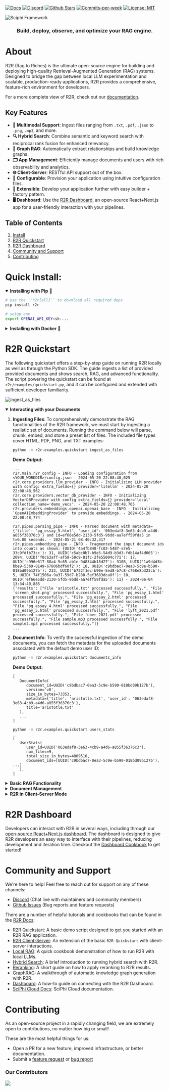 <p align="left">
  <a href="https://r2r-docs.sciphi.ai"><img src="https://img.shields.io/badge/docs.sciphi.ai-3F16E4" alt="Docs"></a>
  <a href="https://discord.gg/p6KqD2kjtB"><img src="https://img.shields.io/discord/1120774652915105934?style=social&logo=discord" alt="Discord"></a>
  <a href="https://github.com/SciPhi-AI"><img src="https://img.shields.io/github/stars/SciPhi-AI/R2R" alt="Github Stars"></a>
  <a href="https://github.com/SciPhi-AI/R2R/pulse"><img src="https://img.shields.io/github/commit-activity/w/SciPhi-AI/R2R" alt="Commits-per-week"></a>
  <a href="https://opensource.org/licenses/MIT"><img src="https://img.shields.io/badge/License-MIT-purple.svg" alt="License: MIT"></a>
</p>

<img src="./docs/pages/r2r.png" alt="Sciphi Framework">
<h3 align="center">
Build, deploy, observe, and optimize your RAG engine.
</h3>

# About

R2R (Rag to Riches) is the ultimate open-source engine for building and deploying high-quality Retrieval-Augmented Generation (RAG) systems. Designed to bridge the gap between local LLM experimentation and scalable, production-ready applications, R2R provides a comprehensive, feature-rich environment for developers.

For a more complete view of R2R, check out our [documentation](https://r2r-docs.sciphi.ai/).


## Key Features
- **📁 Multimodal Support**: Ingest files ranging from `.txt`, `.pdf`, `.json` to `.png`, `.mp3`, and more.
- **🔍 Hybrid Search**: Combine semantic and keyword search with reciprocal rank fusion for enhanced relevancy.
- **🔗 Graph RAG**: Automatically extract relationships and build knowledge graphs.
- **🗂️ App Management**: Efficiently manage documents and users with rich observability and analytics.
- **🌐 Client-Server**: RESTful API support out of the box.
- **🧩 Configurable**: Provision your application using intuitive configuration files.
- **🔌 Extensible**: Develop your application further with easy builder + factory pattern.
- **🖥️ Dashboard**: Use the [R2R Dashboard](https://github.com/SciPhi-AI/R2R-Dashboard), an open-source React+Next.js app for a user-friendly interaction with your pipelines.

## Table of Contents
1. [Install](#install)
2. [R2R Quickstart](#r2r-quickstart)
3. [R2R Dashboard](#r2r-dashboard)
4. [Community and Support](#community-and-support)
5. [Contributing](#contributing)


# Quick Install:

<details open>
<summary><b>Installing with Pip</b>&nbsp;🐍 </summary>

```bash
# use the `'r2r[all]'` to download all required deps
pip install r2r

# setup env
export OPENAI_API_KEY=sk-...
```
</details>

<details>
<summary><b>Installing with Docker</b>&nbsp;🐳</summary>

To run R2R using Docker, you can use the following commands:

```bash filename="bash" copy
docker pull emrgntcmplxty/r2r:latest
```

This will pull the latest R2R Docker image.

Be sure to set an OpenAI API key in your environment and then run the container with:

```bash filename="bash" copy
docker run -d \
  --name r2r \
  --add-host=host.docker.internal:host-gateway \
  -p 8000:8000 \
  -e OPENAI_API_KEY=$OPENAI_API_KEY \
  emrgntcmplxty/r2r:latest
```

This command starts the R2R container with the following options:

- `--name r2r`: Assigns the name "r2r" to the container.
- `--add-host=host.docker.internal:host-gateway`: Adds a host entry for the Docker host.
- `-p 8000:8000`: Maps port 8000 of the container to port 8000 of the host.
- `-e OPENAI_API_KEY=$OPENAI_API_KEY`: Pulls your OpenAI API key from your local enviornment for use in the container.
- `emrgntcmplxty/r2r:latest`: Specifies the Docker image to use.
</details>


# R2R Quickstart

The following quickstart offers a step-by-step guide on running R2R locally as well as through the Python SDK. The guide ingests a list of provided provided documents and shows search, RAG, and advanced functionality. The script powering the quickstart can be found at `r2r/examples/quickstart.py`, and it can be configured and extended with sufficient developer familiarity.

![ingest_as_files](https://github.com/SciPhi-AI/R2R/assets/34580718/b0780f26-8e90-4459-9537-e5871453d003)


<details open>
<summary> <b>Interacting with your Documents</b></summary>

1. **Ingesting Files**:
   To comprehensively demonstrate the RAG functionalities of the R2R framework, we must start by ingesting a realistic set of documents. Running the command below will parse, chunk, embed, and store a preset list of files. The included file types cover HTML, PDF, PNG, and TXT examples:

   ```bash
   python -m r2r.examples.quickstart ingest_as_files
   ```

   **Demo Output:**

   ```plaintext
   ...
   r2r.main.r2r_config - INFO - Loading configuration from <YOUR_WORKDIR>/config.json - 2024-05-20 22:08:48,025
   r2r.core.providers.llm_provider - INFO - Initializing LLM provider with config: extra_fields={} provider='litellm' - 2024-05-20 22:08:48,562
   r2r.core.providers.vector_db_provider - INFO - Initializing VectorDBProvider with config extra_fields={} provider='local' collection_name='demo_vecs'. - 2024-05-20 22:08:48,765
   r2r.providers.embeddings.openai.openai_base - INFO - Initializing `OpenAIEmbeddingProvider` to provide embeddings. - 2024-05-20 22:08:48,774
   ...
   r2r.pipes.parsing_pipe - INFO - Parsed document with metadata={'title': 'pg_essay_5.html', 'user_id': '063edaf8-3e63-4cb9-a4d6-a855f36376c3'} and id=ef66e5dd-2130-5fd5-9bdd-aa7eff59fda5 in t=0.00 seconds. - 2024-05-21 08:40:32,317
   r2r.pipes.embedding_pipe - INFO - Fragmented the input document ids into counts as shown: {UUID('4a4fb848-fc03-5487-a7e5-33c9fdfb73cc'): 31, UUID('c5abc0b7-b9e5-54d9-b3d3-fdb14af4d065'): 2094, UUID('f0c63aff-af59-50c9-81fc-2fe55004c771'): 17, UUID('c996e617-88a4-5c65-ab1e-948344b18d27'): 3108, UUID('1a9d4d3b-bbe9-53b9-8149-67806bdf60f2'): 18, UUID('c9bdbac7-0ea3-5c9e-b590-018bd09b127b'): 233, UUID('b722f1ec-b90e-5ed8-b7c8-c768e8b323cb'): 5, UUID('74f1506a-9a37-59d7-b288-5ef3683dca8f'): 10, UUID('ef66e5dd-2130-5fd5-9bdd-aa7eff59fda5'): 11} - 2024-06-04 13:34:40,885
   {'results': ["File 'aristotle.txt' processed successfully.", "File 'screen_shot.png' processed successfully.", "File 'pg_essay_1.html' processed successfully.", "File 'pg_essay_2.html' processed successfully.", "File 'pg_essay_3.html' processed successfully.", "File 'pg_essay_4.html' processed successfully.", "File 'pg_essay_5.html' processed successfully.", "File 'lyft_2021.pdf' processed successfully.", "File 'uber_2021.pdf' processed successfully.", "File sample.mp3 processed successfully.", "File sample2.mp3 processed successfully."]}
   ...
   ```
2. **Document Info**:
   To verify the successful ingestion of the demo documents, you can fetch the metadata for the uploaded documents associated with the default demo user ID:

   ```bash
   python -m r2r.examples.quickstart documents_info
   ```

   **Demo Output:**

   ```plaintext
   [
      DocumentInfo(
         document_id=UUID('c9bdbac7-0ea3-5c9e-b590-018bd09b127b'),
         version='v0',
         size_in_bytes=73353,
         metadata={'title': 'aristotle.txt', 'user_id': '063edaf8-3e63-4cb9-a4d6-a855f36376c3'},
         title='aristotle.txt'
      ),
      ...
   ]
   ```


   ```bash
   python -m r2r.examples.quickstart users_stats
   ```


   ```plaintext
   [
      UserStats(
         user_id=UUID('063edaf8-3e63-4cb9-a4d6-a855f36376c3'),
         num_files=9,
         total_size_in_bytes=4809510,
         document_ids=[UUID('c9bdbac7-0ea3-5c9e-b590-018bd09b127b'), ...]
      ),
   ]
   ```
</details>


<details>
<summary><b>Basic RAG Functionality</b></summary>

![search](https://github.com/SciPhi-AI/R2R/assets/34580718/6c21d8f8-7f4e-45b6-917a-39462b83d3ca)


1. **Search Documents**
   Documents are stored by default in a local vector database. The vector database provider and settings can be specified via an input `config.json`. To perform a search query on the ingested user documents, use the following command:

   ```bash
   python -m r2r.examples.quickstart search --query="Who was Aristotle?"
   ```

   **Demo Output:**

   ```plaintext
   {
      'id': UUID('93c44e73-8e95-50c2-84af-6a42f070b552'),
      'score': 0.7739712385010018,
      'metadata':
      {
         'document_id': '15255e98-e245-5b58-a57f-6c51babf72dd',
         'extraction_id': '5c61f9b9-b468-5fd7-8eb1-5d797a15c484',
         'text': 'Aristotle[A] (Greek: Ἀριστοτέλης Aristotélēs, pronounced [aristotélɛːs]; 384–322 BC) was an Ancient Greek philosopher and polymath. His writings cover a broad range of subjects spanning the natural sciences, philosophy, linguistics, economics, politics, psychology, and the arts. As the founder of the Peripatetic school of philosophy in the Lyceum in Athens, he began

   the wider Aristotelian tradition that followed, which set the groundwork for the development of modern science.',
         'title': 'aristotle.txt',
         'user_id': '063edaf8-3e63-4cb9-a4d6-a855f36376c3',
         'associatedQuery': 'Who was Aristotle?'
      }
   },
   ...
   ```

2. **Completion Response**:
   To generate a response for a query using RAG, execute the following command:

   ```bash
   python -m r2r.examples.quickstart rag --query="What was Uber's profit in 2020?"
   ```

   **Demo Output:**

   ```plaintext
   ...
   Time taken to run RAG: 2.29 seconds
   {'results':
      [
         ChatCompletion(
            id='chatcmpl-9RCB5xUbDuI1f0vPw3RUO7BWQImBN',
            choices=[
               Choice(
                  finish_reason='stop',
                  index=0,
                  logprobs=None,
                  message=ChatCompletionMessage(
                     content="Uber's profit in 2020 was a net loss of $6,768 million [10].",
                     role='assistant',
                     function_call=None,
                     tool_calls=None
                     )
                  )
               ],
            created=1716268695,
            model='gpt-3.5-turbo-0125',
            object='chat.completion',
            system_fingerprint=None,
            usage=CompletionUsage(
               completion_tokens=20,
               prompt_tokens=1470,
               total_tokens=1490
               )
            )
      ]
   }
   ```

3. **Streaming Response**:
   For streaming results from a RAG query, use the following command:

   ```bash
   python -m r2r.examples.quickstart rag --query="What was Lyft's profit in 2020?" --streaming=true
   ```

   **Demo Output:**

   ```plaintext
   r2r.main.r2r_config - INFO - Loading configuration from <YOUR_WORKDIR>/config.json - 2024-05-20 22:27:31,890
   ...
   <search>["{\"id\":\"808c47c5-ebef-504a-a230-aa9ddcfbd87 .... </search>
   <completion>Lyft reported a net loss of $1,752,857,000 in 2020 according to [2]. Therefore, Lyft did not make a profit in 2020.</completion>
   Time taken to stream RAG response: 2.79 seconds
   ```

</details>



<details>
<summary><b>Document Management</b></summary>

1. **Update Document**:
   To update document(s) we may use the `update_as_files` or `update_as_documents` endpoints. Running the demo with `update_as_files` overwrites the data associated with 'aristotle.txt' with new data corresponding to 'aristotle_v2.txt' and increments the file version.

   ```bash
   python -m r2r.examples.quickstart update_as_files
   ```

2. **Document Deletion**:
   To delete a document by its ID, or any other metadata field, use the delete command. For example, to delete all chunks corresponding to the uploaded file `aristotle.txt`, we can call delete on the metadata field `document_id` with the value `15255e98-e245-5b58-a57f-6c51babf72dd`:

   ```bash
   python -m r2r.examples.quickstart delete --keys="['document_id']" --values="['c9bdbac7-0ea3-5c9e-b590-018bd09b127b']"
   ```

3. **User Specific Document Deletion**:
   To delete all documents associated with a given user, run the delete command on the `user_id`:

   ```bash
   # run the following command with care, as it will erase all ingested user data for `063edaf8-3e63-4cb9-a4d6-a855f36376c3`
   python -m r2r.examples.quickstart delete --keys="['user_id']" --values="['063edaf8-3e63-4cb9-a4d6-a855f36376c3']"
   ```
</details>

<details>
   <summary> <b>R2R in Client-Server Mode</b></summary>
   The R2R framework extends to support interactions with a client-server architecture. The R2R server can be stood up to handle requests, while the client can communicate with the server to perform various operations.

   ### Launch the Server

   Use the following command to start the server:

   ```bash
   python -m r2r.examples.quickstart serve
   ```

   This command starts the R2R server on the default host `0.0.0.0` and port `8000`.

   ### Example Commands

   1. **Ingest Documents as Files**:
      ```bash
      python -m r2r.examples.quickstart ingest_as_files --client_server_mode
      ```
      This command will send the ingestion request to the server running at `http://localhost:8000`.

   2. **Perform a Search**:
      ```bash
      python -m r2r.examples.quickstart search --query="Who was Aristotle?" --client_server_mode
      ```
      This command sends the search query to the server and retrieves the results.

   3. **Run a RAG Completion**:
      ```bash
      python -m r2r.examples.quickstart rag --query="What was Uber's profit in 2020?" --client_server_mode
      ```
      This command sends the RAG query to the server and retrieves the generated response.

   4. **Run a RAG Stream**:
      ```bash
      python -m r2r.examples.quickstart rag --query="What was Lyft's profit in 2020?" --streaming=true --client_server_mode
      ```
      This command streams the RAG query results from the server.

   ### Client-Server Summary

   By using the Client-Server model, you can extend the basic R2R quickstart to support more scalable and modular deployments. The server handles requests and performs heavy computations, while clients can communicate with the server to perform ingestion, search, RAG, and other operations, as shown in the examples above. For detailed setup and basic functionality, refer back to the [R2R quickstart](#quickstart).
</details>

# R2R Dashboard

Developers can interact with R2R in several ways, including through our [open-source React+Next.js dashboard](https://github.com/SciPhi-AI/R2R-Dashboard). The dashboard is designed to give R2R developers an easy way to interface with their pipelines, reducing development and iteration time. Checkout the [Dashboard Cookbook](https://r2r-docs.sciphi.ai/cookbooks/dashboard) to get started!

# Community and Support

We're here to help! Feel free to reach out for support on any of these channels:

- [Discord](https://discord.gg/p6KqD2kjtB) \(Chat live with maintainers and community members\)
- [Github Issues](https://github.com/SciPhi-AI/R2R/issues) \(Bug reports and feature requests\)

There are a number of helpful tutorials and cookbooks that can be found in the [R2R Docs](https://r2r-docs.sciphi.ai/):
- [R2R Quickstart](https://r2r-docs.sciphi.ai/getting-started/quickstart): A basic demo script designed to get you started with an R2R RAG application.
- [R2R Client-Server](https://r2r-docs.sciphi.ai/cookbooks/client-server): An extension of the basic `R2R Quickstart` with client-server interactions.
- [Local RAG](https://r2r-docs.sciphi.ai/cookbooks/local-rag): A quick cookbook demonstration of how to run R2R with local LLMs.
- [Hybrid Search](https://r2r-docs.sciphi.ai/cookbooks/hybrid-search): A brief introduction to running hybrid search with R2R.
- [Reranking](https://r2r-docs.sciphi.ai/cookbooks/rerank-search): A short guide on how to apply reranking to R2R results.
- [GraphRAG](https://r2r-docs.sciphi.ai/cookbooks/knowledge-graph): A walkthrough of automatic knowledge graph generation with R2R.
- [Dashboard](https://r2r-docs.sciphi.ai/cookbooks/dashboard): A how-to guide on connecting with the R2R Dashboard.
- [SciPhi Cloud Docs](https://docs.sciphi.ai/): SciPhi Cloud documentation.

# Contributing
As an open-source project in a rapidly changing field, we are extremely open to contributions, no matter how big or small!

These are the most helpful things for us:

- Open a PR for a new feature, improved infrastructure, or better documentation.
- Submit a [feature request](https://github.com/SciPhi-AI/R2R/issues/new?assignees=&labels=&projects=&template=feature_request.md&title=) or [bug report](https://github.com/SciPhi-AI/R2R/issues/new?assignees=&labels=&projects=&template=bug_report.md&title=)

### Our Contributors
<a href="https://github.com/SciPhi-AI/R2R/graphs/contributors">
  <img src="https://contrib.rocks/image?repo=SciPhi-AI/R2R" />
</a>
